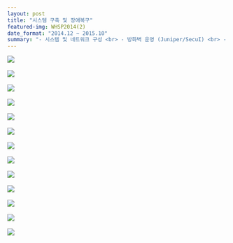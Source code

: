 ```yaml
---
layout: post
title: "시스템 구축 및 장애복구"
featured-img: WHSP2014(2)
date_format: "2014.12 ~ 2015.10"
summary: "- 시스템 및 네트워크 구성 <br> - 방화벽 운영 (Juniper/SecuI) <br> - MRTG서버 운영 <br> - 서버 부하 테스트 (BMT) <br> - Load Balancing, HA 구성 <br> - 장애발생 메뉴얼 제작 <br> &nbsp;&nbsp; (시나리오 -> 점검 -> 처리 -> 복구)"
---
```


<img src="https://hanhyunwoo.github.io/assets/img/posts/WHSP2014(2)/S1.JPG"/><br><br>
<img src="https://hanhyunwoo.github.io/assets/img/posts/WHSP2014(2)/S2.JPG"/><br><br>
<img src="https://hanhyunwoo.github.io/assets/img/posts/WHSP2014(2)/S3.JPG"/><br><br>
<img src="https://hanhyunwoo.github.io/assets/img/posts/WHSP2014(2)/S4.JPG"/><br><br>
<img src="https://hanhyunwoo.github.io/assets/img/posts/WHSP2014(2)/S5.JPG"/><br><br>
<img src="https://hanhyunwoo.github.io/assets/img/posts/WHSP2014(2)/S6.JPG"/><br><br>
<img src="https://hanhyunwoo.github.io/assets/img/posts/WHSP2014(2)/S7.JPG"/><br><br>
<img src="https://hanhyunwoo.github.io/assets/img/posts/WHSP2014(2)/S8.JPG"/><br><br>
<img src="https://hanhyunwoo.github.io/assets/img/posts/WHSP2014(2)/S9.JPG"/><br><br>
<img src="https://hanhyunwoo.github.io/assets/img/posts/WHSP2014(2)/S10.JPG"/><br><br>
<img src="https://hanhyunwoo.github.io/assets/img/posts/WHSP2014(2)/S11.JPG"/><br><br>
<img src="https://hanhyunwoo.github.io/assets/img/posts/WHSP2014(2)/S12.JPG"/><br><br>
<img src="https://hanhyunwoo.github.io/assets/img/posts/WHSP2014(2)/S13.JPG"/><br><br>
